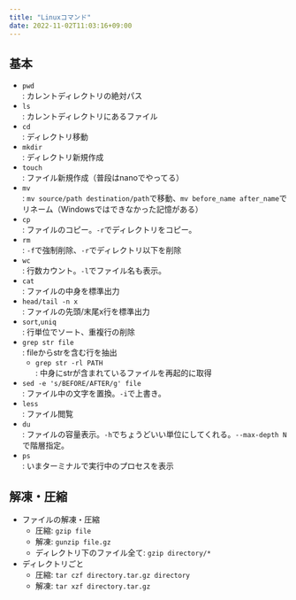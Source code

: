 ```yaml
---
title: "Linuxコマンド"
date: 2022-11-02T11:03:16+09:00
---
```


## 基本
- `pwd`<br>: カレントディレクトリの絶対パス
- `ls`<br>: カレントディレクトリにあるファイル
- `cd`<br>: ディレクトリ移動
- `mkdir`<br>: ディレクトリ新規作成
- `touch`<br>: ファイル新規作成（普段はnanoでやってる）
- `mv`<br>: `mv source/path destination/path`で移動、`mv before_name after_name`でリネーム（Windowsではできなかった記憶がある）
- `cp`<br>: ファイルのコピー。`-r`でディレクトリをコピー。
- `rm`<br>: `-f`で強制削除、`-r`でディレクトリ以下を削除
- `wc`<br>: 行数カウント。`-l`でファイル名も表示。
- `cat`<br>: ファイルの中身を標準出力
- `head/tail -n x`<br>: ファイルの先頭/末尾x行を標準出力
- `sort`,`uniq`<br>: 行単位でソート、重複行の削除
- `grep str file`<br>: fileからstrを含む行を抽出
	- `grep str -rl PATH`<br>: 中身にstrが含まれているファイルを再起的に取得
- `sed -e 's/BEFORE/AFTER/g' file`<br>: ファイル中の文字を置換。`-i`で上書き。
- `less`<br>: ファイル閲覧
- `du`<br>: ファイルの容量表示。`-h`でちょうどいい単位にしてくれる。`--max-depth N`で階層指定。
- `ps`<br>: いまターミナルで実行中のプロセスを表示


## 解凍・圧縮
- ファイルの解凍・圧縮
	- 圧縮: `gzip file`
	- 解凍: `gunzip file.gz`
	- ディレクトリ下のファイル全て: `gzip directory/*`
- ディレクトリごと
	- 圧縮: `tar czf directory.tar.gz directory`
	- 解凍: `tar xzf directory.tar.gz`

